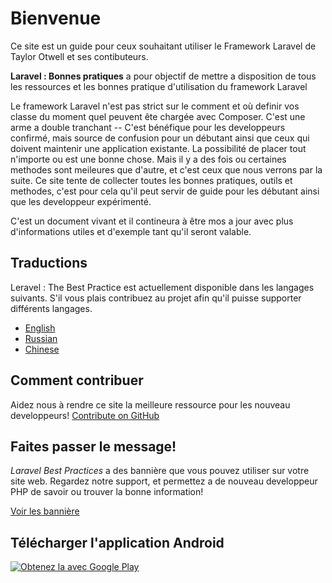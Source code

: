 # Bienvenue

Ce site est un guide pour ceux souhaitant utiliser le Framework Laravel de Taylor Otwell et ses contibuteurs. <br/>

**Laravel : Bonnes pratiques** a pour objectif de mettre a disposition de tous les ressources et les bonnes pratique d'utilisation du framework Laravel

Le framework Laravel n'est pas strict sur le comment et où definir vos classe du moment quel peuvent ête chargée avec Composer. C'est une arme a double tranchant -- C'est bénéfique pour les developpeurs confirmé, mais source de confusion pour un débutant ainsi que ceux qui doivent maintenir une application existante. La possibilité de placer tout n'importe ou est une bonne chose. Mais il y a des fois ou certaines methodes sont meileures que d'autre, et c'est ceux que nous verrons par la suite. Ce site tente de collecter toutes les bonnes pratiques, outils et methodes, c'est pour cela qu'il peut servir de guide pour les débutant ainsi que les developpeur expérimenté.

C'est un document vivant et il contineura à être mos a jour avec plus d'informations utiles et d'exemple tant qu'il seront valable.


<script async src="https://pagead2.googlesyndication.com/pagead/js/adsbygoogle.js"></script>
<ins class="adsbygoogle"
     style="display:block"
     data-ad-format="fluid"
     data-ad-layout-key="-fb+5w+4e-db+86"
     data-ad-client="ca-pub-0845730634111642"
     data-ad-slot="5495082024"></ins>
<script>
     (adsbygoogle = window.adsbygoogle || []).push({});
</script>

## Traductions

Leravel : The Best Practice est actuellement disponible dans les langages suivants. S'il vous plais contribuez au projet afin qu'il puisse supporter différents langages.

* [English](http://www.laravelbestpractices.com)
* [Russian](http://vanadium23.github.io/laraveltherightway.github.io/)
* [Chinese](http://bluegeek.github.io/laraveltherightway/)

## Comment contribuer

Aidez nous à rendre ce site la meilleure ressource pour les nouveau developpeurs! [Contribute on GitHub][1]

## Faites passer le message!

_Laravel Best Practices_ a des bannière que vous pouvez utiliser sur votre site web. Regardez notre support, et permettez a de nouveau developpeur PHP de savoir ou trouver la bonne information!

[Voir les bannière][2]

[1]: https://github.com/laraveltherightway/laraveltherightway.github.io
[2]: /banners.html

## Télécharger l'application Android

[![Obtenez la avec Google Play](/images/get-it-on-google-play-icon-logo.png)](https://play.google.com/store/apps/details?id=com.buonzz.com.laravelbestpractices)